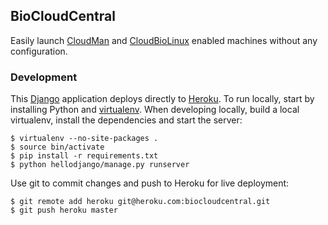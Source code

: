 ## BioCloudCentral

Easily launch [CloudMan][2] and [CloudBioLinux][3] enabled machines without
any configuration.

### Development

This [Django][1] application deploys directly to [Heroku][4]. To run locally,
start by installing Python and [virtualenv][5]. When developing locally,
build a local virtualenv, install the dependencies and start the server:

    $ virtualenv --no-site-packages .
    $ source bin/activate
    $ pip install -r requirements.txt
    $ python hellodjango/manage.py runserver

Use git to commit changes and push to Heroku for live deployment:

    $ git remote add heroku git@heroku.com:biocloudcentral.git
    $ git push heroku master

[1]: https://www.djangoproject.com/
[2]: http://wiki.g2.bx.psu.edu/Admin/Cloud
[3]: http://cloudbiolinux.org
[4]: http://devcenter.heroku.com/articles/django
[5]: https://github.com/pypa/virtualenv

